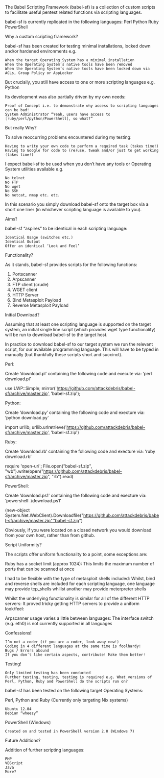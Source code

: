 The Babel Scripting Framework (babel-sf) is a collection of custom scripts to facilitate useful pentest related functions via scripting languages.

babel-sf is currently replicated in the following languages:
    Perl
    Python
    Ruby
    PowerShell

Why a custom scripting framework?

babel-sf has been created for testing minimal installations, locked down and/or hardened environments e.g.

    When the target Operating System has a minimal installation
    When the Operating System’s native tools have been removed
    When the Operating System’s native tools have been locked down via ACLs, Group Policy or AppLocker

But crucially, you still have access to one or more scripting languages e.g. Python

Its development was also partially driven by my own needs:

    Proof of Concept i.e. to demonstrate why access to scripting languages can be bad!
    System Administrator “Yeah, users have access to [ruby/perl/python/PowerShell], so what?”

But really Why?

To solve reoccurring problems encountered during my testing:

    Having to write your own code to perform a required task (takes time!)
    Having to Google for code to (re)use, tweak and/or just to get working (takes time!)

I expect  babel-sf to be used when you don’t have any tools or Operating System utilities available e.g.

    No telnet
    No FTP
    No wget
    No SSH
    No netcat, nmap etc. etc.

In this scenario you simply download babel-sf  onto the target box via a short one liner (in whichever scripting language is available to you).

Aims?

babel-sf “aspires” to be identical in each scripting language:

    Identical Usage (switches etc.)
    Identical Output
    Offer an identical ‘Look and Feel’

Functionality?

As it stands, babel-sf provides scripts for the following functions:

1. Portscanner 
2. Arpscanner 
3. FTP client (crude)
4. WGET client
5. HTTP Server
6. Bind Metasploit Payload
7. Reverse Metasploit Payload

Initial Download?

Assuming that at least one scripting language is supported on the target system, an initial single line script (which provides wget type functionality) will be run to download babel-sf to the target host.

In practice to download babel-sf to our target system we run the relevant script, for our available programming language.  This will have to be typed in manually (but thankfully these scripts short and succinct).

Perl:

Create ‘download.pl’ containing the following code and execute via: ‘perl download.pl’

use LWP::Simple; mirror('https://github.com/attackdebris/babel-sf/archive/master.zip', 'babel-sf.zip');

Python:

Create ‘download.py’ containing the following code and execture via: ‘python download.py’

import urllib; urllib.urlretrieve('https://github.com/attackdebris/babel-sf/archive/master.zip', 'babel-sf.zip')

Ruby:

Create ‘download.rb’ containing the following code and execture via: ‘ruby download.rb’

require 'open-uri'; File.open("babel-sf.zip", "wb").write(open("https://github.com/attackdebris/babel-sf/archive/master.zip", "rb").read)

PowerShell:

Create ‘download.ps1' containing the following code and execture via: ‘powershell .\download.ps1'

(new-object System.Net.WebClient).Downloadfile("https://github.com/attackdebris/babel-sf/archive/master.zip","babel-sf.zip")

Obviously, if you were located on a closed network you would download from your own host, rather than from github.

Script Uniformity?

The scripts offer uniform functionality to a point, some exceptions are:

Ruby has a socket limit (approx 1024):  This limits the maximum number of ports that can be scanned at once

I had to be flexible with the type of metasploit shells included:  Whilst, bind and reverse shells are included for each scripting language, one language may provide tcp_shells whlilst another may provide meterpreter shells

Whilst the underlying functionality is similar for all of the different HTTP servers: It proved tricky getting HTTP servers to provide a uniform look/feel:

Arpscanner usage varies a little between languages: The interface switch (e.g. eth0) is not currently supported in all languages

Confessions!

    I’m not a coder (if you are a coder, look away now!)
    Coding in 4 different languages at the same time is foolhardy!
    Bugs / Errors abound
    If you don’t like certain aspects, contribute! Make them better!

Testing!

    Only limited testing has been conducted
    Further testing, testing, testing is required e.g. What versions of Perl, Python, Ruby and PowerShell do the scripts run on?

babel-sf has been tested on the following target Operating Systems:

Perl, Python and Ruby (Currently only targeting Nix systems)

    Ubuntu 12.04
    Debian “wheezy”

PowerShell (Windows)

    Created on and tested in PowerShell version 2.0 (Windows 7)

Future Additions?

Addition of further scripting languages:

    PHP
    VBScript
    Java
    More?

